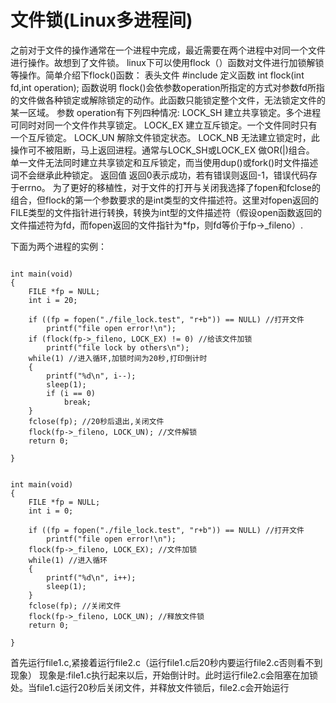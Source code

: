 # 文件锁(Linux多进程间)

之前对于文件的操作通常在一个进程中完成，最近需要在两个进程中对同一个文件进行操作。故想到了文件锁。 
linux下可以使用flock（）函数对文件进行加锁解锁等操作。简单介绍下flock()函数：
      表头文件  #include
定义函数  int flock(int fd,int operation);
函数说明  flock()会依参数operation所指定的方式对参数fd所指的文件做各种锁定或解除锁定的动作。此函数只能锁定整个文件，无法锁定文件的某一区域。
参数  operation有下列四种情况:
LOCK_SH 建立共享锁定。多个进程可同时对同一个文件作共享锁定。
LOCK_EX 建立互斥锁定。一个文件同时只有一个互斥锁定。
LOCK_UN 解除文件锁定状态。
LOCK_NB 无法建立锁定时，此操作可不被阻断，马上返回进程。通常与LOCK_SH或LOCK_EX 做OR(|)组合。
单一文件无法同时建立共享锁定和互斥锁定，而当使用dup()或fork()时文件描述词不会继承此种锁定。
返回值  返回0表示成功，若有错误则返回-1，错误代码存于errno。
为了更好的移植性，对于文件的打开与关闭我选择了fopen和fclose的组合，但flock的第一个参数要求的是int类型的文件描述符。这里对fopen返回的FILE类型的文件指针进行转换，转换为int型的文件描述符（假设open函数返回的文件描述符为fd，而fopen返回的文件指针为*fp，则fd等价于fp->_fileno）.
 
下面为两个进程的实例：
 
```

int main(void)
{
    FILE *fp = NULL;
    int i = 20; 
    
    if ((fp = fopen("./file_lock.test", "r+b")) == NULL) //打开文件
        printf("file open error!\n");
    if (flock(fp->_fileno, LOCK_EX) != 0) //给该文件加锁
        printf("file lock by others\n");
    while(1) //进入循环,加锁时间为20秒,打印倒计时
    {   
        printf("%d\n", i--); 
        sleep(1);
        if (i == 0)
            break;
    }   
    fclose(fp); //20秒后退出,关闭文件
    flock(fp->_fileno, LOCK_UN); //文件解锁
    return 0;
 
}


int main(void)
{
    FILE *fp = NULL;
    int i = 0;
    
    if ((fp = fopen("./file_lock.test", "r+b")) == NULL) //打开文件
        printf("file open error!\n");
    flock(fp->_fileno, LOCK_EX); //文件加锁
    while(1) //进入循环
    {   
        printf("%d\n", i++); 
        sleep(1);
    }   
    fclose(fp); //关闭文件
    flock(fp->_fileno, LOCK_UN); //释放文件锁
    return 0;
 
}
```
首先运行file1.c,紧接着运行file2.c（运行file1.c后20秒内要运行file2.c否则看不到现象）
现象是:file1.c执行起来以后，开始倒计时。此时运行file2.c会阻塞在加锁处。当file1.c运行20秒后关闭文件，并释放文件锁后，file2.c会开始运行
